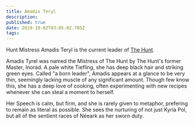 ```yaml
---
title: Amadis Teryl
description: 
published: true
date: 2019-10-02T03:05:02.785Z
tags: 
---
```


Hunt Mistress Amadis Teryl is the current leader of [The Hunt](/factions/the-hunt).

Amadis Tyrel was named the Mistress of The Hunt by The Hunt's former Master, Inorad. A pale white Tiefling, she has deep black hair and striking green eyes. Called "a born leader", Amadis appears at a glance to be very thin, seemingly lacking muscle of any significant amount. Though few know this, she has a deep love of cooking, often experimenting with new recipes whenever she can steal a moment to herself.

Her Speech is calm, but firm, and she is rarely given to metaphor, prefering to remain as literal as possible. She sees the nurturing of not just Kyria Pol, but all of the sentient races of Néeark as her sworn duty.